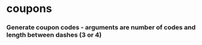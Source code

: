 # coupons
### Generate coupon codes - arguments are number of codes and length between dashes (3 or 4)
